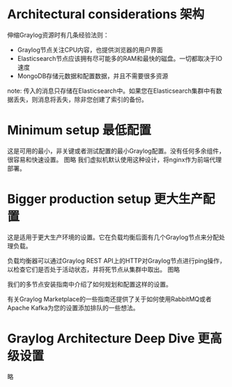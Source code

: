 # Architectural considerations 架构
伸缩Graylog资源时有几条经验法则：
- Graylog节点关注CPU内容，也提供浏览器的用户界面
- Elasticsearch节点应该拥有尽可能多的RAM和最快的磁盘。一切都取决于IO速度
- MongoDB存储元数据和配置数据，并且不需要很多资源

note: 传入的消息只存储在Elasticsearch中。如果您在Elasticsearch集群中有数据丢失，则消息将丢失，除非您创建了索引的备份。

# Minimum setup 最低配置
这是可用的最小，非关键或者测试配置的最小Graylog配置。没有任何多余组件，很容易和快速设置。
图略
我们虚拟机默认使用这种设计，将nginx作为前端代理部署。

# Bigger production setup 更大生产配置
这是适用于更大生产环境的设置。它在负载均衡后面有几个Graylog节点来分配处理负载。

负载均衡器可以通过Graylog REST API上的HTTP对Graylog节点进行ping操作，以检查它们是否处于活动状态，并将死节点从集群中取出。
图略

我们的多节点安装指南中介绍了如何规划和配置这样的设置。

有关Graylog Marketplace的一些指南还提供了关于如何使用RabbitMQ或者Apache Kafka为您的设置添加排队的一些想法。

# Graylog Architecture Deep Dive 更高级设置
略

